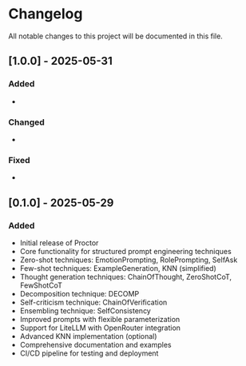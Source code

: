 # Changelog

All notable changes to this project will be documented in this file.

## [1.0.0] - 2025-05-31

### Added

- 

### Changed

- 

### Fixed

- 


## [0.1.0] - 2025-05-29

### Added

- Initial release of Proctor
- Core functionality for structured prompt engineering techniques
- Zero-shot techniques: EmotionPrompting, RolePrompting, SelfAsk
- Few-shot techniques: ExampleGeneration, KNN (simplified)
- Thought generation techniques: ChainOfThought, ZeroShotCoT, FewShotCoT
- Decomposition technique: DECOMP
- Self-criticism technique: ChainOfVerification
- Ensembling technique: SelfConsistency
- Improved prompts with flexible parameterization
- Support for LiteLLM with OpenRouter integration
- Advanced KNN implementation (optional)
- Comprehensive documentation and examples
- CI/CD pipeline for testing and deployment
